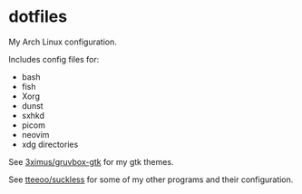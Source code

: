 # dotfiles
My Arch Linux configuration.

Includes config files for:
* bash
* fish
* Xorg
* dunst
* sxhkd
* picom
* neovim
* xdg directories

See [3ximus/gruvbox-gtk](https://github.com/3ximus/gruvbox-gtk) for my gtk themes.

See [tteeoo/suckless](https://github.com/tteeoo/suckless) for some of my other programs and their configuration.
